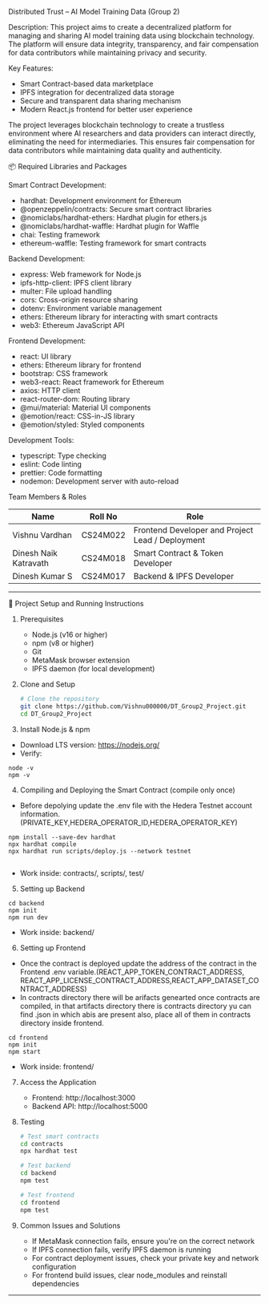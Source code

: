 Distributed Trust – AI Model Training Data (Group 2)

Description:
This project aims to create a decentralized platform for managing and sharing AI model training data using blockchain technology. The platform will ensure data integrity, transparency, and fair compensation for data contributors while maintaining privacy and security.

Key Features:
- Smart Contract-based data marketplace
- IPFS integration for decentralized data storage
- Secure and transparent data sharing mechanism
- Modern React.js frontend for better user experience

The project leverages blockchain technology to create a trustless environment where AI researchers and data providers can interact directly, eliminating the need for intermediaries. This ensures fair compensation for data contributors while maintaining data quality and authenticity.

📦 Required Libraries and Packages

Smart Contract Development:
- hardhat: Development environment for Ethereum
- @openzeppelin/contracts: Secure smart contract libraries
- @nomiclabs/hardhat-ethers: Hardhat plugin for ethers.js
- @nomiclabs/hardhat-waffle: Hardhat plugin for Waffle
- chai: Testing framework
- ethereum-waffle: Testing framework for smart contracts

Backend Development:
- express: Web framework for Node.js
- ipfs-http-client: IPFS client library
- multer: File upload handling
- cors: Cross-origin resource sharing
- dotenv: Environment variable management
- ethers: Ethereum library for interacting with smart contracts
- web3: Ethereum JavaScript API

Frontend Development:
- react: UI library
- ethers: Ethereum library for frontend
- bootstrap: CSS framework
- web3-react: React framework for Ethereum
- axios: HTTP client
- react-router-dom: Routing library
- @mui/material: Material UI components
- @emotion/react: CSS-in-JS library
- @emotion/styled: Styled components

Development Tools:
- typescript: Type checking
- eslint: Code linting
- prettier: Code formatting
- nodemon: Development server with auto-reload


Team Members & Roles

Name                  | Roll No     | Role
----------------------|-------------|----------------------------------
Vishnu Vardhan        | CS24M022    | Frontend Developer and Project Lead / Deployment
Dinesh Naik Katravath | CS24M018    | Smart Contract & Token Developer
Dinesh Kumar S        | CS24M017    | Backend & IPFS Developer


------------------------------------------------------------

🚀 Project Setup and Running Instructions

1. Prerequisites
   - Node.js (v16 or higher)
   - npm (v8 or higher)
   - Git
   - MetaMask browser extension
   - IPFS daemon (for local development)

2. Clone and Setup
   ```bash
   # Clone the repository
   git clone https://github.com/Vishnu000000/DT_Group2_Project.git
   cd DT_Group2_Project

    ```
3. Install Node.js & npm
- Download LTS version: https://nodejs.org/
- Verify:
```
node -v
npm -v
```

4. Compiling and Deploying the Smart Contract (compile only once)

- Before depolying update the .env file with the Hedera Testnet account information.(PRIVATE_KEY,HEDERA_OPERATOR_ID,HEDERA_OPERATOR_KEY)
```
npm install --save-dev hardhat
npx hardhat compile
npx hardhat run scripts/deploy.js --network testnet 
 
```
- Work inside: contracts/, scripts/, test/

5. Setting up Backend
```
cd backend
npm init
npm run dev
```
- Work inside: backend/

6. Setting up Frontend

- Once the contract is deployed update the address of the contract in
   the Frontend .env variable.(REACT_APP_TOKEN_CONTRACT_ADDRESS, REACT_APP_LICENSE_CONTRACT_ADDRESS,REACT_APP_DATASET_CONTRACT_ADDRESS)
- In contracts directory there will be arifacts genearted once contracts are compiled, in that artifacts directory there is contracts directory yu can find .json in which abis are present also, place all of them in contracts directory inside frontend.
```
cd frontend
npm init
npm start

```
- Work inside: frontend/

7. Access the Application
   - Frontend: http://localhost:3000
   - Backend API: http://localhost:5000

8. Testing
   ```bash
   # Test smart contracts
   cd contracts
   npx hardhat test

   # Test backend
   cd backend
   npm test

   # Test frontend
   cd frontend
   npm test
   ```

8. Common Issues and Solutions
   - If MetaMask connection fails, ensure you're on the correct network
   - If IPFS connection fails, verify IPFS daemon is running
   - For contract deployment issues, check your private key and network configuration
   - For frontend build issues, clear node_modules and reinstall dependencies


------------------------------------------------------------
